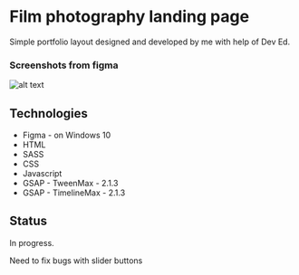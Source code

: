 # Film photography landing page
 Simple portfolio layout designed and developed by me with help of Dev Ed.

### Screenshots from figma
![alt text](https://github.com/mdikhtiaruk/ykp/blob/main/assets/img/ykpgit.jpg)

## Technologies
+ Figma - on Windows 10
+ HTML
+ SASS
+ CSS
+ Javascript
+ GSAP - TweenMax - 2.1.3
+ GSAP - TimelineMax - 2.1.3

## Status
In progress.

Need to fix bugs with slider buttons
